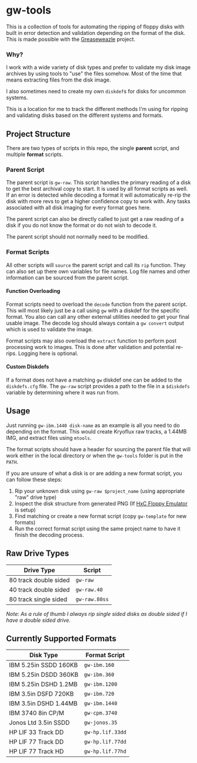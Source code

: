 # gw-tools
This is a collection of tools for automating the ripping of floppy disks with
built in error detection and validation depending on the format of the disk.
This is made possible with the [Greaseweazle](https://github.com/keirf/greaseweazle)
project.

### Why?
I work with a wide variety of disk types and prefer to validate my disk image
archives by using tools to "use" the files somehow. Most of the time that means
extracting files from the disk image.

I also sometimes need to create my own `diskdef`s for disks for uncommon
systems.

This is a location for me to track the different methods I'm using for ripping
and validating disks based on the different systems and formats.

## Project Structure
There are two types of scripts in this repo, the single **parent** script, and
multiple **format** scripts. 

### Parent Script
The parent script is `gw-raw`. This script handles the primary reading of a disk
to get the best archival copy to start. It is used by all format scripts as 
well. If an error is detected while decoding a format it will automatically 
re-rip the disk with more revs to get a higher confidence copy to work with. Any
tasks associated with all disk imaging for every format goes here.

The parent script can also be directly called to just get a raw reading of a
disk if you do not know the format or do not wish to decode it.

The parent script should not normally need to be modified.

### Format Scripts
All other scripts will `source` the parent script and call its `rip` function.
They can also set up there own variables for file names. Log file names and
other information can be sourced from the parent script.

#### Function Overloading
Format scripts need to overload the `decode` function from the parent script.
This will most likely just be a call using `gw` with a diskdef for the specific
format. You also can call any other external utilities needed to get your final 
usable image. The decode log should always contain a `gw convert` output which
is used to validate the image.

Format scripts may also overload the `extract` function to perform post
processing work to images. This is done after validation and potential
re-rips. Logging here is optional.

#### Custom Diskdefs
If a format does not have a matching `gw` diskdef one can be added to the 
`diskdefs.cfg` file. The `gw-raw` script provides a path to the file in a 
`$diskdefs` variable by determining where it was run from.

## Usage
Just running `gw-ibm.1440 disk-name` as an example is all you need to do 
depending on the format. This would create Kryoflux raw tracks, a 1.44MB IMG, 
and extract files using `mtools`.

The format scripts should have a header for sourcing the parent file that will
work either in the local directory or when the `gw-tools` folder is put in the
`PATH`.

If you are unsure of what a disk is or are adding a new format script, you can 
follow these steps:

1. Rip your unknown disk using `gw-raw $project_name` (using appropriate "raw" drive type)
2. Inspect the disk structure from generated PNG (If [HxC Floppy Emulator](https://github.com/jfdelnero/HxCFloppyEmulator) is setup)
3. Find matching or create a new format script (copy `gw-template` for new formats)
4. Run the correct format script using the same project name to have it finish the decoding process.

## Raw Drive Types

| Drive Type              | Script                      |
|-------------------------|-----------------------------|
|80 track double sided    | `gw-raw`                    |
|40 track double sided    | `gw-raw.40`                 |
|80 track single sided    | `gw-raw.80ss`               |


*Note: As a rule of thumb I always rip single sided disks as double sided if I 
have a double sided drive.*

## Currently Supported Formats

| Disk Type               | Format Script               |
|-------------------------|-----------------------------|
|IBM 5.25in SSDD 160KB    | `gw-ibm.160`                |
|IBM 5.25in DSDD 360KB    | `gw-ibm.360`                |
|IBM 5.25in DSHD 1.2MB    | `gw-ibm.1200`               |
|IBM 3.5in DSFD 720KB     | `gw-ibm.720`                |
|IBM 3.5in DSHD 1.44MB    | `gw-ibm.1440`               |
|IBM 3740 8in CP/M        | `gw-cpm.3740`               |
|Jonos Ltd 3.5in SSDD     | `gw-jonos.35`               |
|HP LIF 33 Track DD       | `gw-hp.lif.33dd`            |
|HP LIF 77 Track DD       | `gw-hp.lif.77dd`            |
|HP LIF 77 Track HD       | `gw-hp.lif.77hd`            |

